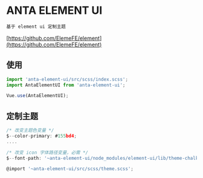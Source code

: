 # ANTA ELEMENT UI

```html
基于 element ui 定制主题
```

[https://github.com/ElemeFE/element](https://github.com/ElemeFE/element)

## 使用

```js
import 'anta-element-ui/src/scss/index.scss';
import AntaElementUI from 'anta-element-ui';

Vue.use(AntaElementUI);
```

## 定制主题

```js
/* 改变主题色变量 */
$--color-primary: #155bd4;
....

/* 改变 icon 字体路径变量，必需 */
$--font-path: '~anta-element-ui/node_modules/element-ui/lib/theme-chalk/fonts';

@import '~anta-element-ui/src/scss/theme.scss';
```